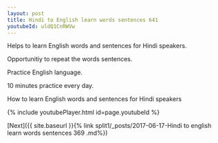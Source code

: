 ```yaml
---
layout: post
title: Hindi to English learn words sentences 641 
youtubeId: uldQ1CnRWVw
---
```

 
 
Helps to learn English words and sentences for Hindi speakers.

Opportunitiy to repeat the words sentences. 

Practice English language. 
 
10 minutes practice every day. 
 
How to learn English words and sentences for Hindi speakers 
 
{% include youtubePlayer.html id=page.youtubeId %}
 
 
[Next]({{ site.baseurl }}{% link  split1/_posts/2017-06-17-Hindi to english learn words sentences 369 .md%})
 
